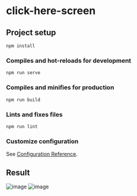 # click-here-screen

## Project setup
```
npm install
```

### Compiles and hot-reloads for development
```
npm run serve
```

### Compiles and minifies for production
```
npm run build
```

### Lints and fixes files
```
npm run lint
```

### Customize configuration
See [Configuration Reference](https://cli.vuejs.org/config/).

## Result

![image](https://user-images.githubusercontent.com/57500163/189437104-232fed3e-b745-469a-85a8-168c2a9e7409.png)
![image](https://user-images.githubusercontent.com/57500163/189437141-65475e3d-951a-4b1a-be4a-3d0afe62379f.png)
